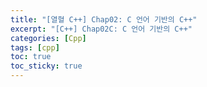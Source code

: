 ```yaml
---
title: "[열혈 C++] Chap02: C 언어 기반의 C++"
excerpt: "[C++] Chap02C: C 언어 기반의 C++"
categories: [Cpp]
tags: [cpp]
toc: true
toc_sticky: true
---
```


